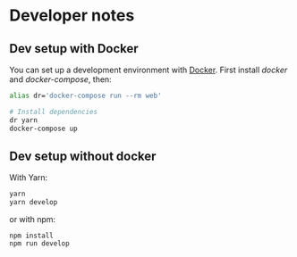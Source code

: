 # Developer notes

## Dev setup with Docker

You can set up a development environment with [Docker]. First install _docker_ and _docker-compose_, then:

```sh
alias dr='docker-compose run --rm web'

# Install dependencies
dr yarn
docker-compose up
```

## Dev setup without docker

With Yarn:

```sh
yarn
yarn develop
```

or with npm:

```
npm install
npm run develop
```

[docker]: https://www.docker.com/
